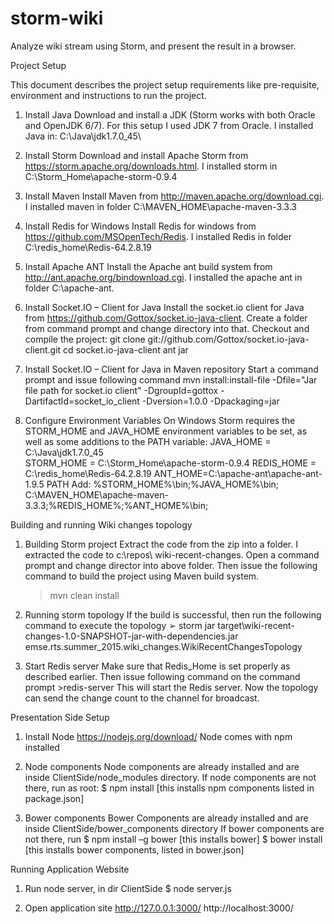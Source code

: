 # storm-wiki
Analyze wiki stream using Storm, and present the result in a browser.


Project Setup 

This document describes the project setup requirements like pre-requisite, environment and instructions to run the project.

1.	Install Java
Download and install a JDK (Storm works with both Oracle and OpenJDK 6/7). For this setup I used JDK 7 from Oracle. I installed Java in: C:\Java\jdk1.7.0_45\

2.	Install Storm
Download and install Apache Storm from https://storm.apache.org/downloads.html. I installed storm in C:\Storm_Home\apache-storm-0.9.4

3.	Install Maven
Install Maven from http://maven.apache.org/download.cgi. I installed maven in folder C:\MAVEN_HOME\apache-maven-3.3.3

4.	Install Redis for Windows
Install Redis for windows from https://github.com/MSOpenTech/Redis. I installed Redis in folder C:\redis_home\Redis-64.2.8.19

5.	Install Apache ANT
Install the Apache ant build system from http://ant.apache.org/bindownload.cgi. I installed the apache ant in folder C:\apache-ant.

6.	Install Socket.IO – Client for Java
Install the socket.io client for Java from https://github.com/Gottox/socket.io-java-client. 
Create a folder from command prompt and change directory into that. Checkout and compile the project:
git clone git://github.com/Gottox/socket.io-java-client.git
cd socket.io-java-client
ant jar

7.	Install Socket.IO – Client for Java in Maven repository
Start a command prompt and issue following command 
mvn install:install-file -Dfile="Jar file path for socket.io client" -DgroupId=gottox -DartifactId=socket_io_client -Dversion=1.0.0 -Dpackaging=jar

8.	Configure Environment Variables
On Windows Storm requires the STORM_HOME and JAVA_HOME environment variables to be set, as well as some additions to the PATH variable:
JAVA_HOME = C:\Java\jdk1.7.0_45\
STORM_HOME = C:\Storm_Home\apache-storm-0.9.4
REDIS_HOME = C:\redis_home\Redis-64.2.8.19
ANT_HOME=C:\apache-ant\apache-ant-1.9.5
PATH Add:
%STORM_HOME%\bin;%JAVA_HOME%\bin; C:\MAVEN_HOME\apache-maven-3.3.3;%REDIS_HOME%;%ANT_HOME%\bin;


Building and running Wiki changes topology

1.	Building Storm project
Extract the code from the zip into a folder. I extracted the code to c:\repos\ wiki-recent-changes. Open a command prompt and change director into above folder. Then issue the following command to build the project using Maven build system.
       >mvn clean install

2.	Running storm topology
If the build is successful, then run the following command to execute the topology
➢	storm jar target\wiki-recent-changes-1.0-SNAPSHOT-jar-with-dependencies.jar emse.rts.summer_2015.wiki_changes.WikiRecentChangesTopology

3.	Start Redis server
Make sure that Redis_Home is set properly as described earlier. Then issue following command on the command prompt
        >redis-server
This will start the Redis server. Now the topology can send the change count to the channel for broadcast.


Presentation Side Setup

1. Install Node
https://nodejs.org/download/
Node comes with npm installed

2. Node components
Node components are already installed and are inside ClientSide/node_modules directory.
If node components are not there, run as root:
$ npm install [this installs npm components listed in package.json]

3. Bower components
Bower Components are already installed and are inside ClientSide/bower_components directory
If bower components are not there, run
$ npm install –g bower [this installs bower]
$ bower install   [this installs bower components, listed in bower.json]

Running Application Website

1. Run node server, in dir ClientSide
$ node server.js

2. Open application site
http://127.0.0.1:3000/
http://localhost:3000/
